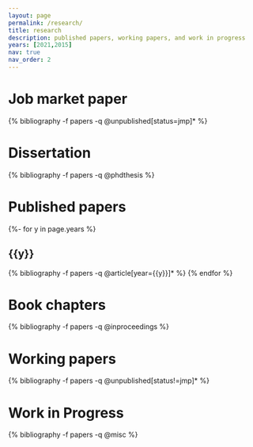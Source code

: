 ```yaml
---
layout: page
permalink: /research/
title: research
description: published papers, working papers, and work in progress
years: [2021,2015]
nav: true
nav_order: 2
---
```

<!-- _pages/research.md -->
<div class="publications">

<h1>Job market paper</h1>

{% bibliography -f papers -q @unpublished[status=jmp]* %}

<h1>Dissertation</h1>

{% bibliography -f papers -q @phdthesis %}

<h1>Published papers</h1>

{%- for y in page.years %}
  <h2 class="year">{{y}}</h2>
  {% bibliography -f papers -q @article[year={{y}}]* %}
{% endfor %}

<h1>Book chapters</h1>

{% bibliography -f papers -q @inproceedings %}

<h1>Working papers</h1>

{% bibliography -f papers -q @unpublished[status!=jmp]* %}

<h1>Work in Progress</h1>

{% bibliography -f papers -q @misc %}


</div>